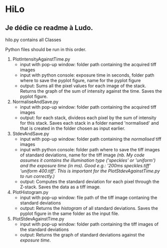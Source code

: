 # HiLo

## Je dédie ce readme à Ludo.

hilo.py contains all Classes  

Python files should be run in this order.  
1. PlotIntensityAgainstTime.py  
   - input with pop-up window: folder path containing the acquired tiff images  
   - input with python console: exposure time in seconds, folder path where to save the pyplot figure, name for the pyplot figure  
   - output: Sums all the pixel values for each image of the stack. Returns the graph of the sum of intensity against the time. Saves the pyplot figure.  
2. NormaliseAndSave.py  
   - input with pop-up window: folder path containing the acquired tiff images  
   - output: for each stack, divideos each pixel by the sum of intensity for this stack. Saves each stack in a folder named 'normalised' and that is created in the folder chosen as input earlier.  
3. StdevAndSave.py  
   - input with pop-up window: folder path containing the *normalised* tiff images  
   - input with python console: folder path where to save the tiff images of standard deviations, name for the tiff image *(nb. My code assumes it contains the illumination type ('speckles' or 'uniform') and the exposure time (in ms). Good e.g.: '200ms speckles.tiff' 'uniform 400.tiff'. This is important for the PlotStdevAgainstTime.py to run correctly.)*  
   - output: Computes the standard deviation for each pixel through the Z-stack. Saves the data as a tiff image.  
4. PlotHistogram.py  
   - input with pop-up window: file path of the tiff image contaning the standard deviations  
   - output: Returns the *histogram* of all standard deviations. Saves the pyplot figure in the same folder as the input file.  
5. PlotStdevAgainstTime.py  
   - input with pop-up window: folder path containing the tiff images of the standard deviations  
   - output: Returns the graph of standard deviations against the *exposure time*.  
